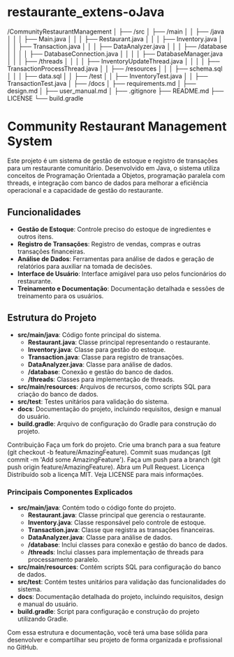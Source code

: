 # restaurante_extens-oJava
/CommunityRestaurantManagement
│
├── /src
│   ├── /main
│   │   ├── /java
│   │   │   ├── Main.java
│   │   │   ├── Restaurant.java
│   │   │   ├── Inventory.java
│   │   │   ├── Transaction.java
│   │   │   ├── DataAnalyzer.java
│   │   │   ├── /database
│   │   │   │   ├── DatabaseConnection.java
│   │   │   │   ├── DatabaseManager.java
│   │   │   ├── /threads
│   │   │   │   ├── InventoryUpdateThread.java
│   │   │   │   ├── TransactionProcessThread.java
│   │   ├── /resources
│   │   │   ├── schema.sql
│   │   │   ├── data.sql
│   │   ├── /test
│   │       ├── InventoryTest.java
│   │       ├── TransactionTest.java
│
├── /docs
│   ├── requirements.md
│   ├── design.md
│   ├── user_manual.md
│
├── .gitignore
├── README.md
├── LICENSE
└── build.gradle


# Community Restaurant Management System

Este projeto é um sistema de gestão de estoque e registro de transações para um restaurante comunitário. Desenvolvido em Java, o sistema utiliza conceitos de Programação Orientada a Objetos, programação paralela com threads, e integração com banco de dados para melhorar a eficiência operacional e a capacidade de gestão do restaurante.

## Funcionalidades

- **Gestão de Estoque**: Controle preciso do estoque de ingredientes e outros itens.
- **Registro de Transações**: Registro de vendas, compras e outras transações financeiras.
- **Análise de Dados**: Ferramentas para análise de dados e geração de relatórios para auxiliar na tomada de decisões.
- **Interface de Usuário**: Interface amigável para uso pelos funcionários do restaurante.
- **Treinamento e Documentação**: Documentação detalhada e sessões de treinamento para os usuários.

## Estrutura do Projeto

- **src/main/java**: Código fonte principal do sistema.
  - **Restaurant.java**: Classe principal representando o restaurante.
  - **Inventory.java**: Classe para gestão do estoque.
  - **Transaction.java**: Classe para registro de transações.
  - **DataAnalyzer.java**: Classe para análise de dados.
  - **/database**: Conexão e gestão do banco de dados.
  - **/threads**: Classes para implementação de threads.
- **src/main/resources**: Arquivos de recursos, como scripts SQL para criação do banco de dados.
- **src/test**: Testes unitários para validação do sistema.
- **docs**: Documentação do projeto, incluindo requisitos, design e manual do usuário.
- **build.gradle**: Arquivo de configuração do Gradle para construção do projeto.

Contribuição
Faça um fork do projeto.
Crie uma branch para a sua feature (git checkout -b feature/AmazingFeature).
Commit suas mudanças (git commit -m 'Add some AmazingFeature').
Faça um push para a branch (git push origin feature/AmazingFeature).
Abra um Pull Request.
Licença
Distribuído sob a licença MIT. Veja LICENSE para mais informações.


### Principais Componentes Explicados

- **src/main/java**: Contém todo o código fonte do projeto.
  - **Restaurant.java**: Classe principal que gerencia o restaurante.
  - **Inventory.java**: Classe responsável pelo controle de estoque.
  - **Transaction.java**: Classe que registra as transações financeiras.
  - **DataAnalyzer.java**: Classe para análise de dados.
  - **/database**: Inclui classes para conexão e gestão do banco de dados.
  - **/threads**: Inclui classes para implementação de threads para processamento paralelo.
- **src/main/resources**: Contém scripts SQL para configuração do banco de dados.
- **src/test**: Contém testes unitários para validação das funcionalidades do sistema.
- **docs**: Documentação detalhada do projeto, incluindo requisitos, design e manual do usuário.
- **build.gradle**: Script para configuração e construção do projeto utilizando Gradle.

Com essa estrutura e documentação, você terá uma base sólida para desenvolver e compartilhar seu projeto de forma organizada e profissional no GitHub.
